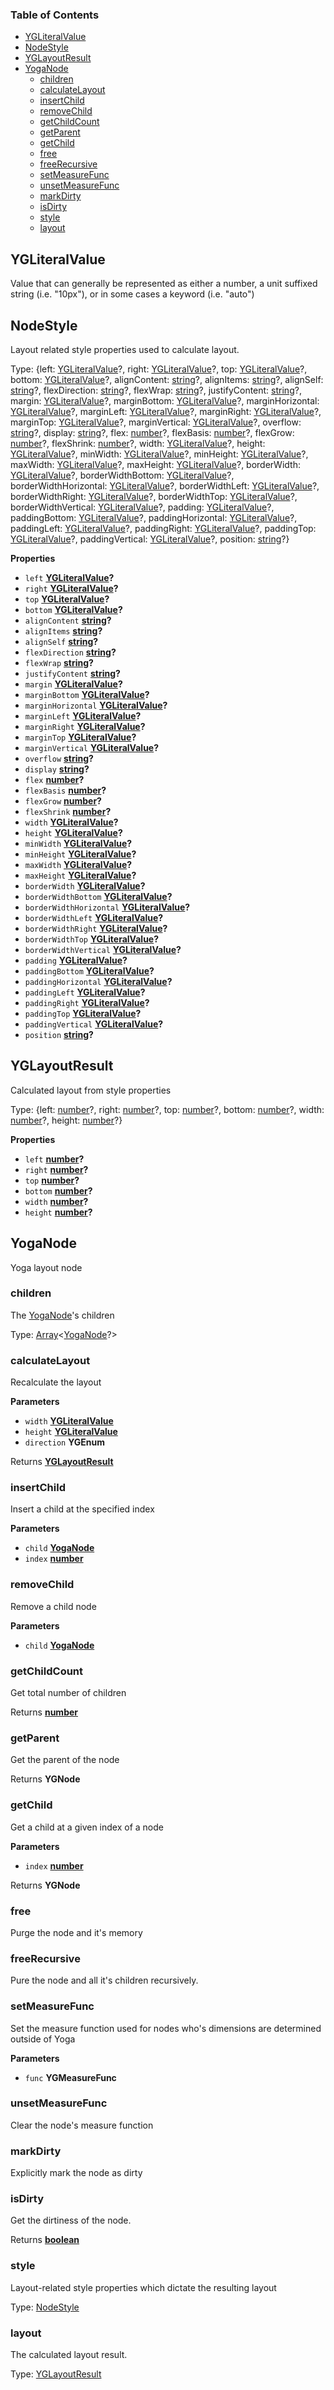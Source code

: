 <!-- Generated by documentation.js. Update this documentation by updating the source code. -->

### Table of Contents

-   [YGLiteralValue](#ygliteralvalue)
-   [NodeStyle](#nodestyle)
-   [YGLayoutResult](#yglayoutresult)
-   [YogaNode](#yoganode)
    -   [children](#children)
    -   [calculateLayout](#calculatelayout)
    -   [insertChild](#insertchild)
    -   [removeChild](#removechild)
    -   [getChildCount](#getchildcount)
    -   [getParent](#getparent)
    -   [getChild](#getchild)
    -   [free](#free)
    -   [freeRecursive](#freerecursive)
    -   [setMeasureFunc](#setmeasurefunc)
    -   [unsetMeasureFunc](#unsetmeasurefunc)
    -   [markDirty](#markdirty)
    -   [isDirty](#isdirty)
    -   [style](#style)
    -   [layout](#layout)

## YGLiteralValue

Value that can generally be represented as either a number, a unit suffixed string (i.e. "10px"), 
or in some cases a keyword (i.e. "auto")

## NodeStyle

Layout related style properties used to calculate layout.

Type: {left: [YGLiteralValue](#ygliteralvalue)?, right: [YGLiteralValue](#ygliteralvalue)?, top: [YGLiteralValue](#ygliteralvalue)?, bottom: [YGLiteralValue](#ygliteralvalue)?, alignContent: [string](https://developer.mozilla.org/en-US/docs/Web/JavaScript/Reference/Global_Objects/String)?, alignItems: [string](https://developer.mozilla.org/en-US/docs/Web/JavaScript/Reference/Global_Objects/String)?, alignSelf: [string](https://developer.mozilla.org/en-US/docs/Web/JavaScript/Reference/Global_Objects/String)?, flexDirection: [string](https://developer.mozilla.org/en-US/docs/Web/JavaScript/Reference/Global_Objects/String)?, flexWrap: [string](https://developer.mozilla.org/en-US/docs/Web/JavaScript/Reference/Global_Objects/String)?, justifyContent: [string](https://developer.mozilla.org/en-US/docs/Web/JavaScript/Reference/Global_Objects/String)?, margin: [YGLiteralValue](#ygliteralvalue)?, marginBottom: [YGLiteralValue](#ygliteralvalue)?, marginHorizontal: [YGLiteralValue](#ygliteralvalue)?, marginLeft: [YGLiteralValue](#ygliteralvalue)?, marginRight: [YGLiteralValue](#ygliteralvalue)?, marginTop: [YGLiteralValue](#ygliteralvalue)?, marginVertical: [YGLiteralValue](#ygliteralvalue)?, overflow: [string](https://developer.mozilla.org/en-US/docs/Web/JavaScript/Reference/Global_Objects/String)?, display: [string](https://developer.mozilla.org/en-US/docs/Web/JavaScript/Reference/Global_Objects/String)?, flex: [number](https://developer.mozilla.org/en-US/docs/Web/JavaScript/Reference/Global_Objects/Number)?, flexBasis: [number](https://developer.mozilla.org/en-US/docs/Web/JavaScript/Reference/Global_Objects/Number)?, flexGrow: [number](https://developer.mozilla.org/en-US/docs/Web/JavaScript/Reference/Global_Objects/Number)?, flexShrink: [number](https://developer.mozilla.org/en-US/docs/Web/JavaScript/Reference/Global_Objects/Number)?, width: [YGLiteralValue](#ygliteralvalue)?, height: [YGLiteralValue](#ygliteralvalue)?, minWidth: [YGLiteralValue](#ygliteralvalue)?, minHeight: [YGLiteralValue](#ygliteralvalue)?, maxWidth: [YGLiteralValue](#ygliteralvalue)?, maxHeight: [YGLiteralValue](#ygliteralvalue)?, borderWidth: [YGLiteralValue](#ygliteralvalue)?, borderWidthBottom: [YGLiteralValue](#ygliteralvalue)?, borderWidthHorizontal: [YGLiteralValue](#ygliteralvalue)?, borderWidthLeft: [YGLiteralValue](#ygliteralvalue)?, borderWidthRight: [YGLiteralValue](#ygliteralvalue)?, borderWidthTop: [YGLiteralValue](#ygliteralvalue)?, borderWidthVertical: [YGLiteralValue](#ygliteralvalue)?, padding: [YGLiteralValue](#ygliteralvalue)?, paddingBottom: [YGLiteralValue](#ygliteralvalue)?, paddingHorizontal: [YGLiteralValue](#ygliteralvalue)?, paddingLeft: [YGLiteralValue](#ygliteralvalue)?, paddingRight: [YGLiteralValue](#ygliteralvalue)?, paddingTop: [YGLiteralValue](#ygliteralvalue)?, paddingVertical: [YGLiteralValue](#ygliteralvalue)?, position: [string](https://developer.mozilla.org/en-US/docs/Web/JavaScript/Reference/Global_Objects/String)?}

**Properties**

-   `left` **[YGLiteralValue](#ygliteralvalue)?** 
-   `right` **[YGLiteralValue](#ygliteralvalue)?** 
-   `top` **[YGLiteralValue](#ygliteralvalue)?** 
-   `bottom` **[YGLiteralValue](#ygliteralvalue)?** 
-   `alignContent` **[string](https://developer.mozilla.org/en-US/docs/Web/JavaScript/Reference/Global_Objects/String)?** 
-   `alignItems` **[string](https://developer.mozilla.org/en-US/docs/Web/JavaScript/Reference/Global_Objects/String)?** 
-   `alignSelf` **[string](https://developer.mozilla.org/en-US/docs/Web/JavaScript/Reference/Global_Objects/String)?** 
-   `flexDirection` **[string](https://developer.mozilla.org/en-US/docs/Web/JavaScript/Reference/Global_Objects/String)?** 
-   `flexWrap` **[string](https://developer.mozilla.org/en-US/docs/Web/JavaScript/Reference/Global_Objects/String)?** 
-   `justifyContent` **[string](https://developer.mozilla.org/en-US/docs/Web/JavaScript/Reference/Global_Objects/String)?** 
-   `margin` **[YGLiteralValue](#ygliteralvalue)?** 
-   `marginBottom` **[YGLiteralValue](#ygliteralvalue)?** 
-   `marginHorizontal` **[YGLiteralValue](#ygliteralvalue)?** 
-   `marginLeft` **[YGLiteralValue](#ygliteralvalue)?** 
-   `marginRight` **[YGLiteralValue](#ygliteralvalue)?** 
-   `marginTop` **[YGLiteralValue](#ygliteralvalue)?** 
-   `marginVertical` **[YGLiteralValue](#ygliteralvalue)?** 
-   `overflow` **[string](https://developer.mozilla.org/en-US/docs/Web/JavaScript/Reference/Global_Objects/String)?** 
-   `display` **[string](https://developer.mozilla.org/en-US/docs/Web/JavaScript/Reference/Global_Objects/String)?** 
-   `flex` **[number](https://developer.mozilla.org/en-US/docs/Web/JavaScript/Reference/Global_Objects/Number)?** 
-   `flexBasis` **[number](https://developer.mozilla.org/en-US/docs/Web/JavaScript/Reference/Global_Objects/Number)?** 
-   `flexGrow` **[number](https://developer.mozilla.org/en-US/docs/Web/JavaScript/Reference/Global_Objects/Number)?** 
-   `flexShrink` **[number](https://developer.mozilla.org/en-US/docs/Web/JavaScript/Reference/Global_Objects/Number)?** 
-   `width` **[YGLiteralValue](#ygliteralvalue)?** 
-   `height` **[YGLiteralValue](#ygliteralvalue)?** 
-   `minWidth` **[YGLiteralValue](#ygliteralvalue)?** 
-   `minHeight` **[YGLiteralValue](#ygliteralvalue)?** 
-   `maxWidth` **[YGLiteralValue](#ygliteralvalue)?** 
-   `maxHeight` **[YGLiteralValue](#ygliteralvalue)?** 
-   `borderWidth` **[YGLiteralValue](#ygliteralvalue)?** 
-   `borderWidthBottom` **[YGLiteralValue](#ygliteralvalue)?** 
-   `borderWidthHorizontal` **[YGLiteralValue](#ygliteralvalue)?** 
-   `borderWidthLeft` **[YGLiteralValue](#ygliteralvalue)?** 
-   `borderWidthRight` **[YGLiteralValue](#ygliteralvalue)?** 
-   `borderWidthTop` **[YGLiteralValue](#ygliteralvalue)?** 
-   `borderWidthVertical` **[YGLiteralValue](#ygliteralvalue)?** 
-   `padding` **[YGLiteralValue](#ygliteralvalue)?** 
-   `paddingBottom` **[YGLiteralValue](#ygliteralvalue)?** 
-   `paddingHorizontal` **[YGLiteralValue](#ygliteralvalue)?** 
-   `paddingLeft` **[YGLiteralValue](#ygliteralvalue)?** 
-   `paddingRight` **[YGLiteralValue](#ygliteralvalue)?** 
-   `paddingTop` **[YGLiteralValue](#ygliteralvalue)?** 
-   `paddingVertical` **[YGLiteralValue](#ygliteralvalue)?** 
-   `position` **[string](https://developer.mozilla.org/en-US/docs/Web/JavaScript/Reference/Global_Objects/String)?** 

## YGLayoutResult

Calculated layout from style properties

Type: {left: [number](https://developer.mozilla.org/en-US/docs/Web/JavaScript/Reference/Global_Objects/Number)?, right: [number](https://developer.mozilla.org/en-US/docs/Web/JavaScript/Reference/Global_Objects/Number)?, top: [number](https://developer.mozilla.org/en-US/docs/Web/JavaScript/Reference/Global_Objects/Number)?, bottom: [number](https://developer.mozilla.org/en-US/docs/Web/JavaScript/Reference/Global_Objects/Number)?, width: [number](https://developer.mozilla.org/en-US/docs/Web/JavaScript/Reference/Global_Objects/Number)?, height: [number](https://developer.mozilla.org/en-US/docs/Web/JavaScript/Reference/Global_Objects/Number)?}

**Properties**

-   `left` **[number](https://developer.mozilla.org/en-US/docs/Web/JavaScript/Reference/Global_Objects/Number)?** 
-   `right` **[number](https://developer.mozilla.org/en-US/docs/Web/JavaScript/Reference/Global_Objects/Number)?** 
-   `top` **[number](https://developer.mozilla.org/en-US/docs/Web/JavaScript/Reference/Global_Objects/Number)?** 
-   `bottom` **[number](https://developer.mozilla.org/en-US/docs/Web/JavaScript/Reference/Global_Objects/Number)?** 
-   `width` **[number](https://developer.mozilla.org/en-US/docs/Web/JavaScript/Reference/Global_Objects/Number)?** 
-   `height` **[number](https://developer.mozilla.org/en-US/docs/Web/JavaScript/Reference/Global_Objects/Number)?** 

## YogaNode

Yoga layout node

### children

The [YogaNode](#yoganode)'s children

Type: [Array](https://developer.mozilla.org/en-US/docs/Web/JavaScript/Reference/Global_Objects/Array)&lt;[YogaNode](#yoganode)?>

### calculateLayout

Recalculate the layout

**Parameters**

-   `width` **[YGLiteralValue](#ygliteralvalue)** 
-   `height` **[YGLiteralValue](#ygliteralvalue)** 
-   `direction` **YGEnum** 

Returns **[YGLayoutResult](#yglayoutresult)** 

### insertChild

Insert a child at the specified index

**Parameters**

-   `child` **[YogaNode](#yoganode)** 
-   `index` **[number](https://developer.mozilla.org/en-US/docs/Web/JavaScript/Reference/Global_Objects/Number)** 

### removeChild

Remove a child node

**Parameters**

-   `child` **[YogaNode](#yoganode)** 

### getChildCount

Get total number of children

Returns **[number](https://developer.mozilla.org/en-US/docs/Web/JavaScript/Reference/Global_Objects/Number)** 

### getParent

Get the parent of the node

Returns **YGNode** 

### getChild

Get a child at a given index of a node

**Parameters**

-   `index` **[number](https://developer.mozilla.org/en-US/docs/Web/JavaScript/Reference/Global_Objects/Number)** 

Returns **YGNode** 

### free

Purge the node and it's memory

### freeRecursive

Pure the node and all it's children recursively.

### setMeasureFunc

Set the measure function used for nodes who's dimensions are determined outside
of Yoga

**Parameters**

-   `func` **YGMeasureFunc** 

### unsetMeasureFunc

Clear the node's measure function

### markDirty

Explicitly mark the node as dirty

### isDirty

Get the dirtiness of the node.

Returns **[boolean](https://developer.mozilla.org/en-US/docs/Web/JavaScript/Reference/Global_Objects/Boolean)** 

### style

Layout-related style properties which dictate the resulting layout

Type: [NodeStyle](#nodestyle)

### layout

The calculated layout result.

Type: [YGLayoutResult](#yglayoutresult)
